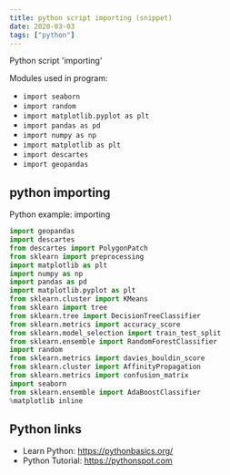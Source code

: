 ```yaml
---
title: python script importing (snippet)
date: 2020-03-03
tags: ["python"]
---
```

Python script 'importing'


Modules used in program: 
* `import seaborn`
* `import random`
* `import matplotlib.pyplot as plt `
* `import pandas as pd`
* `import numpy as np`
* `import matplotlib as plt`
* `import descartes`
* `import geopandas`

## python importing

Python example: importing

```python
import geopandas
import descartes
from descartes import PolygonPatch
from sklearn import preprocessing
import matplotlib as plt
import numpy as np
import pandas as pd
import matplotlib.pyplot as plt 
from sklearn.cluster import KMeans
from sklearn import tree
from sklearn.tree import DecisionTreeClassifier
from sklearn.metrics import accuracy_score
from sklearn.model_selection import train_test_split
from sklearn.ensemble import RandomForestClassifier
import random
from sklearn.metrics import davies_bouldin_score
from sklearn.cluster import AffinityPropagation
from sklearn.metrics import confusion_matrix
import seaborn
from sklearn.ensemble import AdaBoostClassifier
%matplotlib inline

```

## Python links

- Learn Python: https://pythonbasics.org/
- Python Tutorial: https://pythonspot.com
